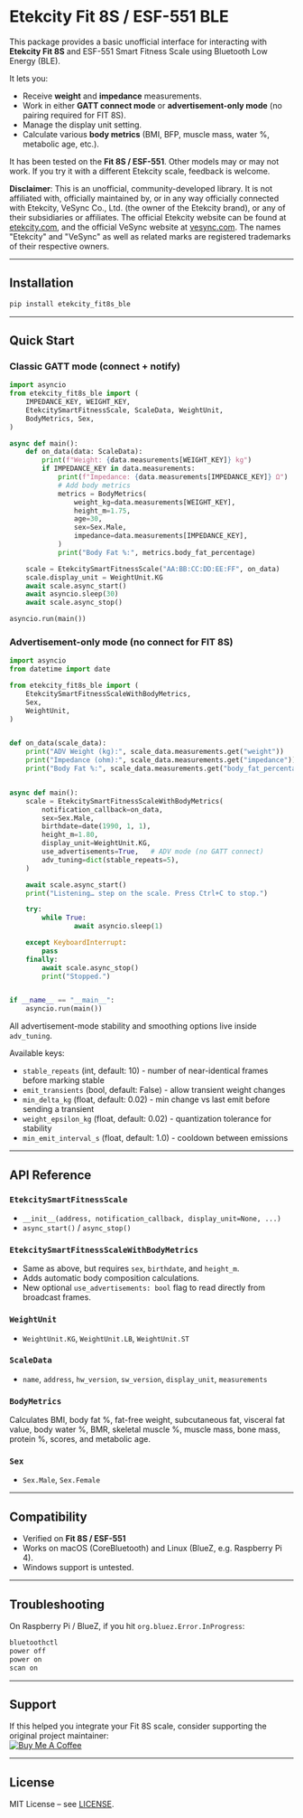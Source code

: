 # Etekcity Fit 8S / ESF-551 BLE

This package provides a basic unofficial interface for interacting with **Etekcity Fit 8S** and ESF-551 Smart Fitness Scale using Bluetooth Low Energy (BLE).

It lets you:

- Receive **weight** and **impedance** measurements.
- Work in either **GATT connect mode** or **advertisement-only mode** (no pairing required for FIT 8S).
- Manage the display unit setting.
- Calculate various **body metrics** (BMI, BFP, muscle mass, water %, metabolic age, etc.).

It has been tested on the **Fit 8S / ESF-551**. Other models may or may not work. If you try it with a different Etekcity scale, feedback is welcome.

**Disclaimer**: This is an unofficial, community-developed library. It is not affiliated with, officially maintained by, or in any way officially connected with Etekcity, VeSync Co., Ltd. (the owner of the Etekcity brand), or any of their subsidiaries or affiliates. The official Etekcity website can be found at [etekcity.com](https://www.etekcity.com), and the official VeSync website at [vesync.com](https://www.vesync.com). The names "Etekcity" and "VeSync" as well as related marks are registered trademarks of their respective owners.

---

## Installation

```bash
pip install etekcity_fit8s_ble
```

---

## Quick Start

### Classic GATT mode (connect + notify)

```python
import asyncio
from etekcity_fit8s_ble import (
    IMPEDANCE_KEY, WEIGHT_KEY,
    EtekcitySmartFitnessScale, ScaleData, WeightUnit,
    BodyMetrics, Sex,
)

async def main():
    def on_data(data: ScaleData):
        print(f"Weight: {data.measurements[WEIGHT_KEY]} kg")
        if IMPEDANCE_KEY in data.measurements:
            print(f"Impedance: {data.measurements[IMPEDANCE_KEY]} Ω")
            # Add body metrics
            metrics = BodyMetrics(
                weight_kg=data.measurements[WEIGHT_KEY],
                height_m=1.75,
                age=30,
                sex=Sex.Male,
                impedance=data.measurements[IMPEDANCE_KEY],
            )
            print("Body Fat %:", metrics.body_fat_percentage)

    scale = EtekcitySmartFitnessScale("AA:BB:CC:DD:EE:FF", on_data)
    scale.display_unit = WeightUnit.KG
    await scale.async_start()
    await asyncio.sleep(30)
    await scale.async_stop()

asyncio.run(main())
```

### Advertisement-only mode (no connect for FIT 8S)

```python
import asyncio
from datetime import date

from etekcity_fit8s_ble import (
    EtekcitySmartFitnessScaleWithBodyMetrics,
    Sex,
    WeightUnit,
)


def on_data(scale_data):
    print("ADV Weight (kg):", scale_data.measurements.get("weight"))
    print("Impedance (ohm):", scale_data.measurements.get("impedance"))
    print("Body Fat %:", scale_data.measurements.get("body_fat_percentage"))


async def main():
    scale = EtekcitySmartFitnessScaleWithBodyMetrics(
        notification_callback=on_data,
        sex=Sex.Male,
        birthdate=date(1990, 1, 1),
        height_m=1.80,
        display_unit=WeightUnit.KG,
        use_advertisements=True,   # ADV mode (no GATT connect)
        adv_tuning=dict(stable_repeats=5),
    )

    await scale.async_start()
    print("Listening… step on the scale. Press Ctrl+C to stop.")

    try:
        while True:
                await asyncio.sleep(1)

    except KeyboardInterrupt:
        pass
    finally:
        await scale.async_stop()
        print("Stopped.")


if __name__ == "__main__":
    asyncio.run(main())
```

All advertisement-mode stability and smoothing options live inside `adv_tuning`.

Available keys:

- `stable_repeats` (int, default: 10) - number of near-identical frames before marking stable
- `emit_transients` (bool, default: False) - allow transient weight changes
- `min_delta_kg` (float, default: 0.02) - min change vs last emit before sending a transient
- `weight_epsilon_kg` (float, default: 0.02) - quantization tolerance for stability
- `min_emit_interval_s` (float, default: 1.0) - cooldown between emissions

---

## API Reference

### `EtekcitySmartFitnessScale`

- `__init__(address, notification_callback, display_unit=None, ...)`
- `async_start()` / `async_stop()`

### `EtekcitySmartFitnessScaleWithBodyMetrics`

- Same as above, but requires `sex`, `birthdate`, and `height_m`.
- Adds automatic body composition calculations.
- New optional `use_advertisements: bool` flag to read directly from broadcast frames.

### `WeightUnit`

- `WeightUnit.KG`, `WeightUnit.LB`, `WeightUnit.ST`

### `ScaleData`

- `name`, `address`, `hw_version`, `sw_version`, `display_unit`, `measurements`

### `BodyMetrics`

Calculates BMI, body fat %, fat-free weight, subcutaneous fat, visceral fat value, body water %, BMR, skeletal muscle %, muscle mass, bone mass, protein %, scores, and metabolic age.

### `Sex`

- `Sex.Male`, `Sex.Female`

---

## Compatibility

- Verified on **Fit 8S / ESF-551**
- Works on macOS (CoreBluetooth) and Linux (BlueZ, e.g. Raspberry Pi 4).
- Windows support is untested.

---

## Troubleshooting

On Raspberry Pi / BlueZ, if you hit `org.bluez.Error.InProgress`:

```bash
bluetoothctl
power off
power on
scan on
```

---

## Support

If this helped you integrate your Fit 8S scale, consider supporting the original project maintainer:  
[![Buy Me A Coffee](https://www.buymeacoffee.com/assets/img/custom_images/orange_img.png)](https://www.buymeacoffee.com/ronnnnnnn)

---

## License

MIT License – see [LICENSE](LICENSE).
